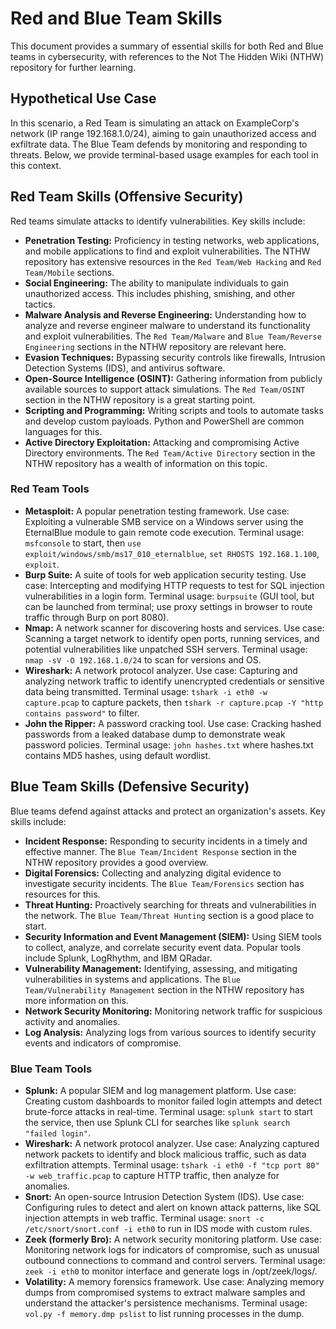# Red and Blue Team Skills

This document provides a summary of essential skills for both Red and Blue teams in cybersecurity, with references to the Not The Hidden Wiki (NTHW) repository for further learning.

## Hypothetical Use Case

In this scenario, a Red Team is simulating an attack on ExampleCorp's network (IP range 192.168.1.0/24), aiming to gain unauthorized access and exfiltrate data. The Blue Team defends by monitoring and responding to threats. Below, we provide terminal-based usage examples for each tool in this context.

## Red Team Skills (Offensive Security)

Red teams simulate attacks to identify vulnerabilities. Key skills include:

*   **Penetration Testing:** Proficiency in testing networks, web applications, and mobile applications to find and exploit vulnerabilities. The NTHW repository has extensive resources in the `Red Team/Web Hacking` and `Red Team/Mobile` sections.
*   **Social Engineering:** The ability to manipulate individuals to gain unauthorized access. This includes phishing, smishing, and other tactics.
*   **Malware Analysis and Reverse Engineering:** Understanding how to analyze and reverse engineer malware to understand its functionality and exploit vulnerabilities. The `Red Team/Malware` and `Blue Team/Reverse Engineering` sections in the NTHW repository are relevant here.
*   **Evasion Techniques:** Bypassing security controls like firewalls, Intrusion Detection Systems (IDS), and antivirus software.
*   **Open-Source Intelligence (OSINT):** Gathering information from publicly available sources to support attack simulations. The `Red Team/OSINT` section in the NTHW repository is a great starting point.
*   **Scripting and Programming:** Writing scripts and tools to automate tasks and develop custom payloads. Python and PowerShell are common languages for this.
*   **Active Directory Exploitation:** Attacking and compromising Active Directory environments. The `Red Team/Active Directory` section in the NTHW repository has a wealth of information on this topic.

### Red Team Tools

*   **Metasploit:** A popular penetration testing framework. Use case: Exploiting a vulnerable SMB service on a Windows server using the EternalBlue module to gain remote code execution. Terminal usage: `msfconsole` to start, then `use exploit/windows/smb/ms17_010_eternalblue`, `set RHOSTS 192.168.1.100`, `exploit`.
*   **Burp Suite:** A suite of tools for web application security testing. Use case: Intercepting and modifying HTTP requests to test for SQL injection vulnerabilities in a login form. Terminal usage: `burpsuite` (GUI tool, but can be launched from terminal; use proxy settings in browser to route traffic through Burp on port 8080).
*   **Nmap:** A network scanner for discovering hosts and services. Use case: Scanning a target network to identify open ports, running services, and potential vulnerabilities like unpatched SSH servers. Terminal usage: `nmap -sV -O 192.168.1.0/24` to scan for versions and OS.
*   **Wireshark:** A network protocol analyzer. Use case: Capturing and analyzing network traffic to identify unencrypted credentials or sensitive data being transmitted. Terminal usage: `tshark -i eth0 -w capture.pcap` to capture packets, then `tshark -r capture.pcap -Y "http contains password"` to filter.
*   **John the Ripper:** A password cracking tool. Use case: Cracking hashed passwords from a leaked database dump to demonstrate weak password policies. Terminal usage: `john hashes.txt` where hashes.txt contains MD5 hashes, using default wordlist.

## Blue Team Skills (Defensive Security)

Blue teams defend against attacks and protect an organization's assets. Key skills include:

*   **Incident Response:** Responding to security incidents in a timely and effective manner. The `Blue Team/Incident Response` section in the NTHW repository provides a good overview.
*   **Digital Forensics:** Collecting and analyzing digital evidence to investigate security incidents. The `Blue Team/Forensics` section has resources for this.
*   **Threat Hunting:** Proactively searching for threats and vulnerabilities in the network. The `Blue Team/Threat Hunting` section is a good place to start.
*   **Security Information and Event Management (SIEM):** Using SIEM tools to collect, analyze, and correlate security event data. Popular tools include Splunk, LogRhythm, and IBM QRadar.
*   **Vulnerability Management:** Identifying, assessing, and mitigating vulnerabilities in systems and applications. The `Blue Team/Vulnerability Management` section in the NTHW repository has more information on this.
*   **Network Security Monitoring:** Monitoring network traffic for suspicious activity and anomalies.
*   **Log Analysis:** Analyzing logs from various sources to identify security events and indicators of compromise.

### Blue Team Tools

*   **Splunk:** A popular SIEM and log management platform. Use case: Creating custom dashboards to monitor failed login attempts and detect brute-force attacks in real-time. Terminal usage: `splunk start` to start the service, then use Splunk CLI for searches like `splunk search "failed login"`.
*   **Wireshark:** A network protocol analyzer. Use case: Analyzing captured network packets to identify and block malicious traffic, such as data exfiltration attempts. Terminal usage: `tshark -i eth0 -f "tcp port 80" -w web_traffic.pcap` to capture HTTP traffic, then analyze for anomalies.
*   **Snort:** An open-source Intrusion Detection System (IDS). Use case: Configuring rules to detect and alert on known attack patterns, like SQL injection attempts in web traffic. Terminal usage: `snort -c /etc/snort/snort.conf -i eth0` to run in IDS mode with custom rules.
*   **Zeek (formerly Bro):** A network security monitoring platform. Use case: Monitoring network logs for indicators of compromise, such as unusual outbound connections to command and control servers. Terminal usage: `zeek -i eth0` to monitor interface and generate logs in /opt/zeek/logs/.
*   **Volatility:** A memory forensics framework. Use case: Analyzing memory dumps from compromised systems to extract malware samples and understand the attacker's persistence mechanisms. Terminal usage: `vol.py -f memory.dmp pslist` to list running processes in the dump.
